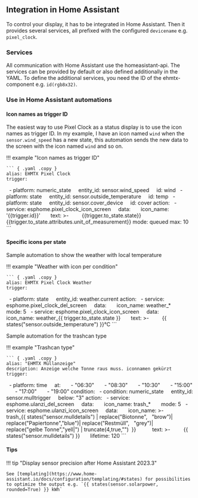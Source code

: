 ## Integration in Home Assistant

To control your display, it has to be integrated in Home Assistant. Then it provides several services, all prefixed with the configured `devicename` e.g. `pixel_clock`.

### Services

All communication with Home Assistant use the homeasistant-api. The services can be provided by default or also defined additionally in the YAML. To define the additional services, you need the ID of the ehmtx-component e.g. `id(rgb8x32)`.

### Use in Home Assistant automations

#### Icon names as trigger ID

The easiest way to use Pixel Clock as a status display is to use the icon names as trigger ID. In my example, I have an icon named `wind` when the `sensor.wind_speed` has a new state, this automation sends the new data to the screen with the icon named `wind` and so on.

!!! example "Icon names as trigger ID"

    ``` { .yaml .copy }
    alias: EHMTX Pixel Clock 
    trigger:
      - platform: numeric_state
        entity_id: sensor.wind_speed
        id: wind
      - platform: state
        entity_id: sensor.outside_temperature
        id: temp
      - platform: state
        entity_id: sensor.cover_device
        id: cover
    action:
      - service: esphome.pixel_clock_icon_screen
        data:
          icon_name: '{{trigger.id}}'
          text: >-
            {{trigger.to_state.state}}{{trigger.to_state.attributes.unit_of_measurement}}
    mode: queued
    max: 10
    ```

#### Specific icons per state

Sample automation to show the weather with local temperature

!!! example "Weather with icon per condition"

    ``` { .yaml .copy }
    alias: EHMTX Pixel Clock Weather
    trigger:
      - platform: state
        entity_id: weather.current
    action:
      - service: esphome.pixel_clock_del_screen
        data:
          icon_name: weather_*
          mode: 5
      - service: esphome.pixel_clock_icon_screen
        data:
          icon_name: weather_{{ trigger.to_state.state }}
          text: >-
            {{ states("sensor.outside_temperature") }}°C
    ```

Sample automation for the trashcan type

!!! example "Trashcan type"

    ``` { .yaml .copy }
    alias: "EHMTX Müllanzeige"
    description: Anzeige welche Tonne raus muss. iconnamen gekürzt
    trigger:
      - platform: time
        at:
          - "06:30"
          - "08:30"
          - "10:30"
          - "15:00"
          - "17:00"
          - "19:00"
    condition:
      - condition: numeric_state
        entity_id: sensor.mulltrigger
        below: "3"
    action:
      - service: esphome.ulanzi_del_screen
        data:
          icon_name: trash_*
          mode: 5
      - service: esphome.ulanzi_icon_screen
        data:
          icon_name: >-
            trash_{{ states("sensor.mulldetails") | replace("Biotonne",   "brow")|
            replace("Papiertonne","blue")| replace("Restmüll",   "grey")|
            replace("gelbe Tonne","yell|") | truncate(4,true,"")  }}     
          text: >-
            {{ states("sensor.mulldetails") }}
          lifetime: 120
    ```

#### Tips

!!! tip "Display sensor precision after Home Assistant 2023.3"

    See [templating](https://www.home-assistant.io/docs/configuration/templating/#states) for possibilities to optimize the output e.g. `{{ states(sensor.solarpower, rounded=True) }} kWh`
